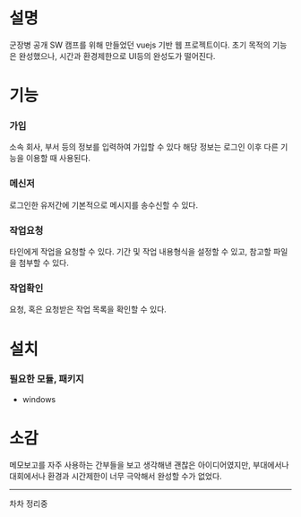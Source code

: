 # 설명

군장병 공개 SW 캠프를 위해 만들었던 vuejs 기반 웹 프로젝트이다.
초기 목적의 기능은 완성했으나, 시간과 환경제한으로 UI등의 완성도가 떨어진다.

# 기능
### 가입
소속 회사, 부서 등의 정보를 입력하여 가입할 수 있다
해당 정보는 로그인 이후 다른 기능을 이용할 때 사용된다.

### 메신저
로그인한 유저간에 기본적으로 메시지를 송수신할 수 있다.

### 작업요청 
타인에게 작업을 요청할 수 있다.
기간 및 작업 내용형식을 설정할 수 있고, 참고할 파일을 첨부할 수 있다.

### 작업확인
요청, 혹은 요청받은 작업 목록을 확인할 수 있다.


# 설치

### 필요한 모듈, 패키지
- windows


# 소감

메모보고를 자주 사용하는 간부들을 보고 생각해낸 괜찮은 아이디어였지만, 
부대에서나 대회에서나 환경과 시간제한이 너무 극악해서 완성할 수가 없었다.



---
차차 정리중
